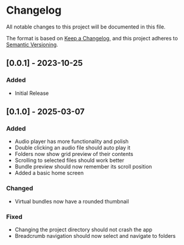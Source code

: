 # Changelog

All notable changes to this project will be documented in this file.

The format is based on [Keep a Changelog](https://keepachangelog.com/en/1.1.0/),
and this project adheres to [Semantic Versioning](https://semver.org/spec/v2.0.0.html).

## [0.0.1] - 2023-10-25

### Added

- Initial Release

## [0.1.0] - 2025-03-07

### Added

- Audio player has more functionality and polish
- Double clicking an audio file should auto play it
- Folders now show grid preview of their contents
- Scrolling to selected files should work better
- Bundle preview should now remember its scroll position
- Added a basic home screen

### Changed

- Virtual bundles now have a rounded thumbnail


### Fixed

- Changing the project directory should not crash the app
- Breadcrumb navigation should now select and navigate to folders
